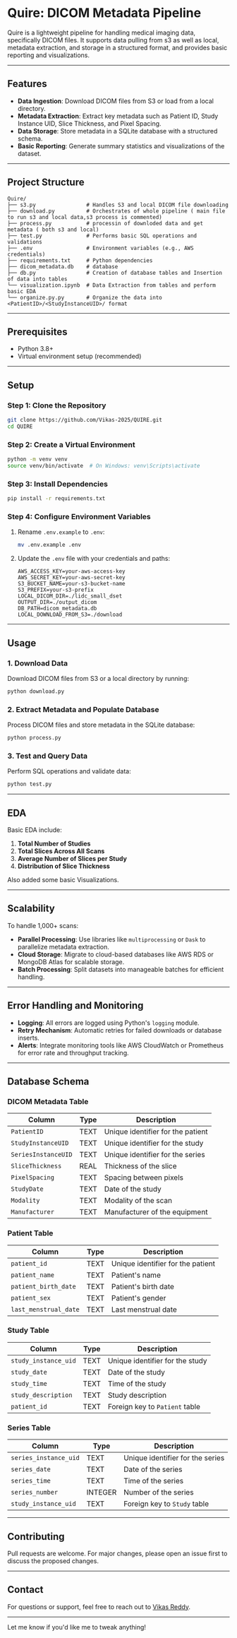 # Quire: DICOM Metadata Pipeline

Quire is a lightweight pipeline for handling medical imaging data, specifically DICOM files. It supports data pulling from s3 as well as local, metadata extraction, and storage in a structured format, and provides basic reporting and visualizations.

---

## Features
- **Data Ingestion**: Download DICOM files from S3 or load from a local directory.
- **Metadata Extraction**: Extract key metadata such as Patient ID, Study Instance UID, Slice Thickness, and Pixel Spacing.
- **Data Storage**: Store metadata in a SQLite database with a structured schema.
- **Basic Reporting**: Generate summary statistics and visualizations of the dataset.

---

## Project Structure
```
Quire/
├── s3.py                # Handles S3 and local DICOM file downloading
├── download.py          # Orchestrates of whole pipeline ( main file to run s3 and local data,s3 process is commented)
├── process.py           # processin of downloded data and get metadata ( both s3 and local)
├── test.py              # Performs basic SQL operations and validations
├── .env                 # Environment variables (e.g., AWS credentials)
├── requirements.txt     # Python dependencies
├── dicom_metadata.db    # database
├── db.py                # Creation of database tables and Insertion of data into tables
└── visualization.ipynb  # Data Extraction from tables and perform basic EDA
└── organize.py.py       # Organize the data into <PatientID>/<StudyInstanceUID>/ format
```

---

## Prerequisites
- Python 3.8+
- Virtual environment setup (recommended)

---

## Setup

### Step 1: Clone the Repository
```bash
git clone https://github.com/Vikas-2025/QUIRE.git
cd QUIRE
```

### Step 2: Create a Virtual Environment
```bash
python -m venv venv
source venv/bin/activate  # On Windows: venv\Scripts\activate
```

### Step 3: Install Dependencies
```bash
pip install -r requirements.txt
```

### Step 4: Configure Environment Variables
1. Rename `.env.example` to `.env`:
   ```bash
   mv .env.example .env
   ```
2. Update the `.env` file with your credentials and paths:
   ```env
   AWS_ACCESS_KEY=your-aws-access-key
   AWS_SECRET_KEY=your-aws-secret-key
   S3_BUCKET_NAME=your-s3-bucket-name
   S3_PREFIX=your-s3-prefix
   LOCAL_DICOM_DIR=./lidc_small_dset
   OUTPUT_DIR=./output_dicom
   DB_PATH=dicom_metadata.db
   LOCAL_DOWNLOAD_FROM_S3=./download
   ```

---

## Usage

### 1. Download Data
Download DICOM files from S3 or a local directory by running:
```bash
python download.py
```

### 2. Extract Metadata and Populate Database
Process DICOM files and store metadata in the SQLite database:
```bash
python process.py
```

### 3. Test and Query Data
Perform SQL operations and validate data:
```bash
python test.py
```

---

## EDA
Basic EDA include:
1. **Total Number of Studies**
2. **Total Slices Across All Scans**
3. **Average Number of Slices per Study**
4. **Distribution of Slice Thickness**
   
Also added some basic Visualizations.

---

## Scalability
To handle 1,000+ scans:
- **Parallel Processing**: Use libraries like `multiprocessing` or `Dask` to parallelize metadata extraction.
- **Cloud Storage**: Migrate to cloud-based databases like AWS RDS or MongoDB Atlas for scalable storage.
- **Batch Processing**: Split datasets into manageable batches for efficient handling.

---

## Error Handling and Monitoring
- **Logging**: All errors are logged using Python's `logging` module.
- **Retry Mechanism**: Automatic retries for failed downloads or database inserts.
- **Alerts**: Integrate monitoring tools like AWS CloudWatch or Prometheus for error rate and throughput tracking.

---

## Database Schema

### DICOM Metadata Table
| Column               | Type   | Description                        |
|----------------------|--------|------------------------------------|
| `PatientID`          | TEXT   | Unique identifier for the patient |
| `StudyInstanceUID`   | TEXT   | Unique identifier for the study    |
| `SeriesInstanceUID`  | TEXT   | Unique identifier for the series   |
| `SliceThickness`     | REAL   | Thickness of the slice            |
| `PixelSpacing`       | TEXT   | Spacing between pixels            |
| `StudyDate`          | TEXT   | Date of the study                 |
| `Modality`           | TEXT   | Modality of the scan              |
| `Manufacturer`       | TEXT   | Manufacturer of the equipment     |


### Patient Table
| Column              | Type   | Description                        |
|---------------------|--------|------------------------------------|
| `patient_id`        | TEXT   | Unique identifier for the patient |
| `patient_name`      | TEXT   | Patient's name                    |
| `patient_birth_date`| TEXT   | Patient's birth date              |
| `patient_sex`       | TEXT   | Patient's gender                  |
| `last_menstrual_date`| TEXT  | Last menstrual date               |

### Study Table
| Column               | Type   | Description                        |
|----------------------|--------|------------------------------------|
| `study_instance_uid` | TEXT   | Unique identifier for the study    |
| `study_date`         | TEXT   | Date of the study                 |
| `study_time`         | TEXT   | Time of the study                 |
| `study_description`  | TEXT   | Study description                 |
| `patient_id`         | TEXT   | Foreign key to `Patient` table    |

### Series Table
| Column               | Type   | Description                        |
|----------------------|--------|------------------------------------|
| `series_instance_uid`| TEXT   | Unique identifier for the series   |
| `series_date`        | TEXT   | Date of the series                |
| `series_time`        | TEXT   | Time of the series                |
| `series_number`      | INTEGER| Number of the series              |
| `study_instance_uid` | TEXT   | Foreign key to `Study` table      |

---

## Contributing
Pull requests are welcome. For major changes, please open an issue first to discuss the proposed changes.

---

## Contact
For questions or support, feel free to reach out to [Vikas Reddy](mailto:vikasreddy.bijivemula@gmail.com).

---

Let me know if you'd like me to tweak anything!

